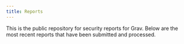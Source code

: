```yaml
---
title: Reports
---
```


This is the public repository for security reports for Grav. Below are the most recent reports that have been submitted and processed.
